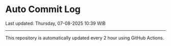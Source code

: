 # Auto Commit Log

Last updated: Thursday, 07-08-2025 10:39 WIB

---

This repository is automatically updated every 2 hour using GitHub Actions.
